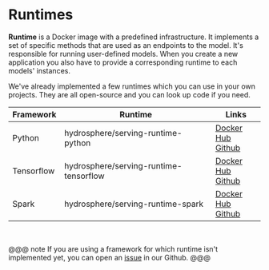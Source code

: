 # Runtimes

__Runtime__ is a Docker image with a predefined infrastructure. It implements a set of specific methods that are used as an endpoints to the model. It's responsible for running user-defined models. When you create a new application you also have to provide a corresponding runtime to each models' instances.

We've already implemented a few runtimes which you can use in your own projects. They are all open-source and you can look up code if you need. 

<div class="flexible-table">
    <table>
        <thead>
            <tr>
                <th>Framework</th>
                <th>Runtime</th>
                <th>Links</th>
            </tr>
        </thead>
        <tbody>
            <tr>
                <td>Python</td>
                <td>hydrosphere/serving-runtime-python</td>
                <td>
                    <a href="https://hub.docker.com/r/hydrosphere/serving-runtime-python/">Docker Hub</a><br>
                    <a href="https://github.com/Hydrospheredata/hydro-serving-python">Github</a>
                </td>
            </tr>
            <tr>
                <td>Tensorflow</td>
                <td>hydrosphere/serving-runtime-tensorflow</td>
                <td>
                    <a href="https://hub.docker.com/r/hydrosphere/serving-runtime-tensorflow/">Docker Hub</a><br>
                    <a href="https://github.com/Hydrospheredata/hydro-serving-tensorflow">Github</a>
                </td>
            </tr>
            <tr>
                <td>Spark</td>
                <td>hydrosphere/serving-runtime-spark</td>
                <td>
                    <a href="https://hub.docker.com/r/hydrosphere/serving-runtime-spark/">Docker Hub</a><br>
                    <a href="https://github.com/Hydrospheredata/hydro-serving-spark">Github</a>
                </td>
            </tr>
        </tbody>
    </table>
</div>

<br>

@@@ note
If you are using a framework for which runtime isn't implemented yet, you can open an [issue][github-serving-new-issue] in our Github.
@@@



[github-serving-new-issue]: https://github.com/Hydrospheredata/hydro-serving/issues/new